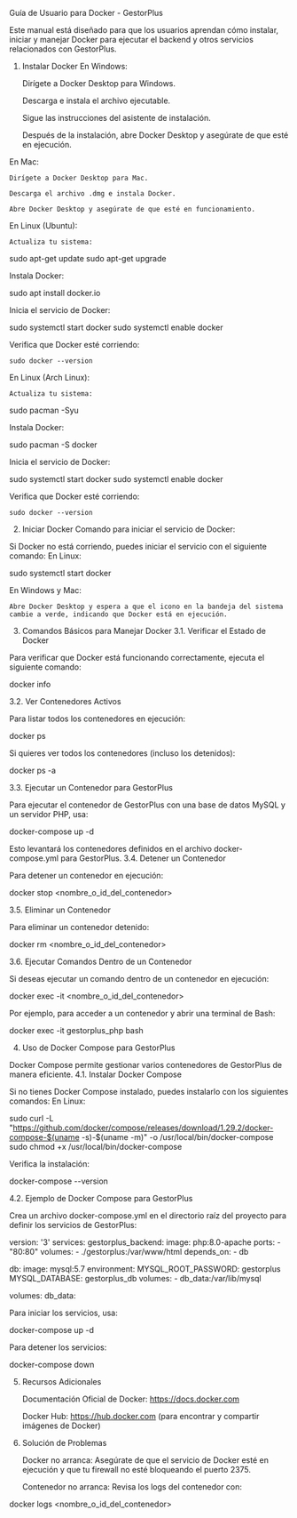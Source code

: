 Guía de Usuario para Docker - GestorPlus

Este manual está diseñado para que los usuarios aprendan cómo instalar, iniciar y manejar Docker para ejecutar el backend y otros servicios relacionados con GestorPlus.
1. Instalar Docker
En Windows:

    Dirígete a Docker Desktop para Windows.

    Descarga e instala el archivo ejecutable.

    Sigue las instrucciones del asistente de instalación.

    Después de la instalación, abre Docker Desktop y asegúrate de que esté en ejecución.

En Mac:

    Dirígete a Docker Desktop para Mac.

    Descarga el archivo .dmg e instala Docker.

    Abre Docker Desktop y asegúrate de que esté en funcionamiento.

En Linux (Ubuntu):

    Actualiza tu sistema:

sudo apt-get update
sudo apt-get upgrade

Instala Docker:

sudo apt install docker.io

Inicia el servicio de Docker:

sudo systemctl start docker
sudo systemctl enable docker

Verifica que Docker esté corriendo:

    sudo docker --version

En Linux (Arch Linux):

    Actualiza tu sistema:

sudo pacman -Syu

Instala Docker:

sudo pacman -S docker

Inicia el servicio de Docker:

sudo systemctl start docker
sudo systemctl enable docker

Verifica que Docker esté corriendo:

    sudo docker --version

2. Iniciar Docker
Comando para iniciar el servicio de Docker:

Si Docker no está corriendo, puedes iniciar el servicio con el siguiente comando:
En Linux:

sudo systemctl start docker

En Windows y Mac:

    Abre Docker Desktop y espera a que el icono en la bandeja del sistema cambie a verde, indicando que Docker está en ejecución.

3. Comandos Básicos para Manejar Docker
3.1. Verificar el Estado de Docker

Para verificar que Docker está funcionando correctamente, ejecuta el siguiente comando:

docker info

3.2. Ver Contenedores Activos

Para listar todos los contenedores en ejecución:

docker ps

Si quieres ver todos los contenedores (incluso los detenidos):

docker ps -a

3.3. Ejecutar un Contenedor para GestorPlus

Para ejecutar el contenedor de GestorPlus con una base de datos MySQL y un servidor PHP, usa:

docker-compose up -d

Esto levantará los contenedores definidos en el archivo docker-compose.yml para GestorPlus.
3.4. Detener un Contenedor

Para detener un contenedor en ejecución:

docker stop <nombre_o_id_del_contenedor>

3.5. Eliminar un Contenedor

Para eliminar un contenedor detenido:

docker rm <nombre_o_id_del_contenedor>

3.6. Ejecutar Comandos Dentro de un Contenedor

Si deseas ejecutar un comando dentro de un contenedor en ejecución:

docker exec -it <nombre_o_id_del_contenedor> <comando>

Por ejemplo, para acceder a un contenedor y abrir una terminal de Bash:

docker exec -it gestorplus_php bash

4. Uso de Docker Compose para GestorPlus

Docker Compose permite gestionar varios contenedores de GestorPlus de manera eficiente.
4.1. Instalar Docker Compose

Si no tienes Docker Compose instalado, puedes instalarlo con los siguientes comandos:
En Linux:

sudo curl -L "https://github.com/docker/compose/releases/download/1.29.2/docker-compose-$(uname -s)-$(uname -m)" -o /usr/local/bin/docker-compose
sudo chmod +x /usr/local/bin/docker-compose

Verifica la instalación:

docker-compose --version

4.2. Ejemplo de Docker Compose para GestorPlus

Crea un archivo docker-compose.yml en el directorio raíz del proyecto para definir los servicios de GestorPlus:

version: '3'
services:
  gestorplus_backend:
    image: php:8.0-apache
    ports:
      - "80:80"
    volumes:
      - ./gestorplus:/var/www/html
    depends_on:
      - db

  db:
    image: mysql:5.7
    environment:
      MYSQL_ROOT_PASSWORD: gestorplus
      MYSQL_DATABASE: gestorplus_db
    volumes:
      - db_data:/var/lib/mysql

volumes:
  db_data:

Para iniciar los servicios, usa:

docker-compose up -d

Para detener los servicios:

docker-compose down

5. Recursos Adicionales

    Documentación Oficial de Docker: https://docs.docker.com

    Docker Hub: https://hub.docker.com (para encontrar y compartir imágenes de Docker)

6. Solución de Problemas

    Docker no arranca: Asegúrate de que el servicio de Docker esté en ejecución y que tu firewall no esté bloqueando el puerto 2375.

    Contenedor no arranca: Revisa los logs del contenedor con:

docker logs <nombre_o_id_del_contenedor>
